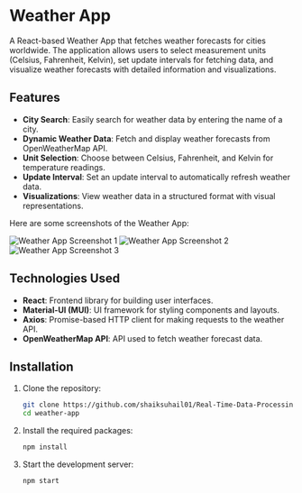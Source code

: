 # Weather App

A React-based Weather App that fetches weather forecasts for cities worldwide. The application allows users to select measurement units (Celsius, Fahrenheit, Kelvin), set update intervals for fetching data, and visualize weather forecasts with detailed information and visualizations.

## Features

- **City Search**: Easily search for weather data by entering the name of a city.
- **Dynamic Weather Data**: Fetch and display weather forecasts from OpenWeatherMap API.
- **Unit Selection**: Choose between Celsius, Fahrenheit, and Kelvin for temperature readings.
- **Update Interval**: Set an update interval to automatically refresh weather data.
- **Visualizations**: View weather data in a structured format with visual representations.

Here are some screenshots of the Weather App:

![Weather App Screenshot 1](https://raw.githubusercontent.com/shaiksuhail01/Real-Time-Data-Processing-System-for-Weather-Monitoring-with-Rollups-and-Aggregates-App/main/public/Screenshot%2024-10-25%20120802.png)
![Weather App Screenshot 2](https://raw.githubusercontent.com/shaiksuhail01/Real-Time-Data-Processing-System-for-Weather-Monitoring-with-Rollups-and-Aggregates-App/main/public/Screenshot%2024-10-25%20120812.png)
![Weather App Screenshot 3](https://raw.githubusercontent.com/shaiksuhail01/Real-Time-Data-Processing-System-for-Weather-Monitoring-with-Rollups-and-Aggregates-App/main/public/Screenshot%2024-10-25%20121040.png)


## Technologies Used

- **React**: Frontend library for building user interfaces.
- **Material-UI (MUI)**: UI framework for styling components and layouts.
- **Axios**: Promise-based HTTP client for making requests to the weather API.
- **OpenWeatherMap API**: API used to fetch weather forecast data.

## Installation

1. Clone the repository:
   ```bash
   git clone https://github.com/shaiksuhail01/Real-Time-Data-Processing-System-for-Weather-Monitoring-with-Rollups-and-Aggregates-App.git
   cd weather-app
2. Install the required packages:
    ```bash
    npm install
3. Start the development server:
    ```bash
    npm start

